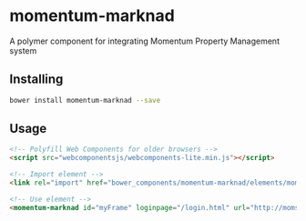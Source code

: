 # momentum-marknad
A polymer component for integrating Momentum Property Management system

## Installing
```sh
bower install momentum-marknad --save
```


## Usage
```html
<!-- Polyfill Web Components for older browsers -->
<script src="webcomponentsjs/webcomponents-lite.min.js"></script>

<!-- Import element -->
<link rel="import" href="bower_components/momentum-marknad/elements/momentum-marknad.html">

<!-- Use element -->
<momentum-marknad id="myFrame" loginpage="/login.html" url="http://moms40.momentumsoftware.se"></momentum-marknad>
```
